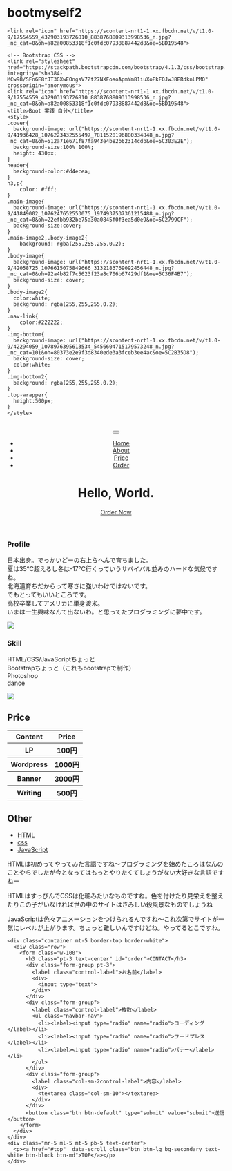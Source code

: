 # bootmyself2<!doctype html>
<html lang="ja">
  <head>
    <!-- Required meta tags -->
    <meta charset="utf-8">
    <meta name="viewport" content="width=device-width, initial-scale=1, shrink-to-fit=no">
    
    <link rel="icon" href="https://scontent-nrt1-1.xx.fbcdn.net/v/t1.0-9/17554559_432903193726810_8838768809313998536_n.jpg?_nc_cat=0&oh=a82a00853318f1c0fdc07938887442d8&oe=5BD19548">
  <link href="https://use.fontawesome.com/releases/v5.0.6/css/all.css" rel="stylesheet">

    <!-- Bootstrap CSS -->
    <link rel="stylesheet" href="https://stackpath.bootstrapcdn.com/bootstrap/4.1.3/css/bootstrap.min.css" integrity="sha384-MCw98/SFnGE8fJT3GXwEOngsV7Zt27NXFoaoApmYm81iuXoPkFOJwJ8ERdknLPMO" crossorigin="anonymous">
    <link rel="icon" href="https://scontent-nrt1-1.xx.fbcdn.net/v/t1.0-9/17554559_432903193726810_8838768809313998536_n.jpg?_nc_cat=0&oh=a82a00853318f1c0fdc07938887442d8&oe=5BD19548">
    <title>Boot 実践 自分</title>
    <style>
    .cover{
      background-image: url("https://scontent-nrt1-1.xx.fbcdn.net/v/t1.0-9/41936428_1076223432555497_7811528196880334848_n.jpg?_nc_cat=0&oh=512a71e671f87fa943e4b82b62314cdb&oe=5C303E2E");
      background-size:100% 100%;
      height: 430px;
    }
    header{
      background-color:#d4ecea;
    }
    h3,p{
        color: #fff;
    }
    .main-image{
      background-image: url("https://scontent-nrt1-1.xx.fbcdn.net/v/t1.0-9/41849002_1076247652553075_1974937537361215488_n.jpg?_nc_cat=0&oh=22efbb932be75a30a0845f0f3ea5d0e9&oe=5C2799CF");
      background-size:cover;
    }
    .main-image2,.body-image2{
        background: rgba(255,255,255,0.2);
    }
    .body-image{
      background-image: url("https://scontent-nrt1-1.xx.fbcdn.net/v/t1.0-9/42058725_1076615075849666_3132183769092456448_n.jpg?_nc_cat=0&oh=92a4b82f7c5623f23a8c706b67429df1&oe=5C36F4B7");
      background-size: cover;
    }
    .body-image2{
      color:white;
      background: rgba(255,255,255,0.2);
    }
    .nav-link{
        color:#222222;
    }
    .img-bottom{
      background-image: url("https://scontent-nrt1-1.xx.fbcdn.net/v/t1.0-9/42294059_1078976395613534_5456604715179573248_n.jpg?_nc_cat=101&oh=80373e2e9f3d8340ede3a3fceb3ee4ac&oe=5C2B35D8");
      background-size: cover;
      color:white;
    }
    .img-bottom2{
      background: rgba(255,255,255,0.2);
    }
    .top-wrapper{
      height:500px;
    }
    </style>
  </head>
<body>
　<header>
<div class="container">
  <nav class="navbar navbar-expand-sm navbar-light">
    <button class="navbar-toggler" data-toggle="collapse" data-target="#menu">
      <span class="navbar-toggler-icon"></span>
    </button>
    <div id="menu" class="collapse navbar-collapse">
<ul class="navbar-nav">
  <li class="nav-item"><a href="" id="top" class="nav-link">Home</a></li>
  <li class="nav-item"><a href="#profile" class="nav-link">About</a></li>
  <li class="nav-item"><a href="#price" class="nav-link">Price</a></li>
  <li class="nav-item"><a href="#order" class="nav-link">Order</a></li>
</ul>
</div>
</nav>
</div>
<div class="cover text-muted text-center py-5">
  <h1 class="display-3 mb-5 mt-5 text-light">Hello, World.</h1>
  <a href="#order-form" class="btn btn-info btn-md">Order Now</a>
</div>
  </header>
<main>
  <section>
    <div class="main-image">
    <div class="main-image2">
    <div class="container">
      <div class="row">
        <div class="col-sm-10 mt-5">
          <h3 id="profile">Profile</h3>
          <p>日本出身。でっかいどーの右上らへんで育ちました。<br>夏は35℃超えるし冬は-17℃行くっていうサバイバル並みのハードな気候ですね。<br>北海道育ちだからって寒さに強いわけではないです。<br>でもとってもいいところです。<br>高校卒業してアメリカに単身渡米。<br>いまは一生興味なんて出ないわ。と思ってたプログラミングに夢中です。
          </p>
        </div>
        <div class="col-sm-2">
          <img class="w-100 rounded-circle mt-5" src="https://scontent-nrt1-1.xx.fbcdn.net/v/t1.0-9/41947541_1076227725888401_2468438659880189952_n.jpg?_nc_cat=0&oh=b65548f3607a00ba2449e4c1eb64ba39&oe=5C325333">
        </div>
      </div>
      <div class="row">
        <div class="col-sm-8 mt-5 order-sm-2 mb-5">
          <h3>Skill</h3>
          <p>HTML/CSS/JavaScriptちょっと<br>Bootstrapちょっと（これもbootstrapで制作）<br>Photoshop<br>dance<br>
          </p>
        </div>
        <div class="col-sm-4 order-sm-1 mb-5">
          <img class="w-100 mt-5 rounded-circle" src="https://scontent-nrt1-1.xx.fbcdn.net/v/t1.0-9/41991559_1076241082553732_7672517963982831616_n.jpg?_nc_cat=0&oh=b60c95e6ffd8b057ee16ed0adab1ccc7&oe=5C2D8AAF">
        </div>
      </div>
    </div>
    </div>
  </div>
  </section>
  <section　class="bg-light text-center mb-0">
    <div class="body-image">
      <div class="body-image2">
        <h2 class="mb-4 pt-4 text-center" id="price">Price</h2>
        <div class="container pb-3">
          <table class="table table-hover">
            <thead>
              <tr><th>Content</th><th>Price</th></tr>
              <tbody>
                <tr><th>LP</th><th>100円</th></tr>
                <tr><th>Wordpress</th><th>1000円</th></tr>
                <tr><th>Banner</th><th>3000円</th></tr>
                <tr><th>Writing</th><th>500円</th></tr>
              </tbody>
            </thead>
          </table>
      </div>
      </div>
    </div>
  </section>
  <section>
  <div class="img-bottom">
    <div class="img-bottom2">
        <div class="container">
      <h2 class="mb-5 mt-0 pt-4 text-center">Other</h2>
        <ul class="nav nav-tabs">
          <li class="nav-item"><a class="nav-link active" data-toggle="tab" href="#html">HTML</a></li>
          <li class="nav-item"><a class="nav-link" data-toggle="tab" href="#css">css</a></li>
          <li class="nav-item"><a class="nav-link" data-toggle="tab" href="#js">JavaScript</a></li>
        </ul>
        <div class="tab-content py-4">
          <div id="html" class="tab-pane active">
            <p>HTMLは初めってやってみた言語ですね～プログラミングを始めたころはなんのことやらでしたが今となってはもっとやりたくてしょうがない大好きな言語ですねー</p>
          </div>
          <div id="css" class="tab-pane">
            <p>HTMLはすっぴんでCSSは化粧みたいなものですね。色を付けたり見栄えを整えたりこの子がいなければ世の中のサイトはさみしい殺風景なものでしょうね</p>
          </div>
          <div id="js" class="tab-pane">
            <p>JavaScriptは色々アニメーションをつけられるんですね～これ次第でサイトが一気にレベルが上がります。ちょっと難しいんですけどね。やってるとこですわ。</p>
          </div>
        </div>
      </div>


    <div class="container mt-5 border-top border-white">
      <div class="row">
        <form class="w-100">
          <h3 class="pt-3 text-center" id="order">CONTACT</h3>
          <div class="form-group pt-3">
            <label class="control-label">お名前</label>
            <div>
              <input type="text">
            </div>
          </div>
          <div class="form-group">
            <label class="control-label">枚数</label>
            <ul class="navbar-nav">
              <li><label><input type="radio" name="radio">コ－ディング</label></li>
              <li><label><input type="radio" name="radio">ワードプレス</label></li>
              <li><label><input type="radio" name="radio">バナー</label></li>
            </ul>
          </div>
          <div class="form-group">
            <label class="col-sm-2control-label">内容</label>
            <div>
              <textarea class="col-sm-10"></textarea>
            </div>
          </div>
          <button class="btn btn-default" type="submit" value="submit">送信</button>
        </form>
      </div>
    </div>
    <div class="mr-5 ml-5 mt-5 pb-5 text-center">
      <p><a href="#top"  data-scroll class="btn btn-lg bg-secondary text-white btn-block btn-md">TOP</a></p>
    </div>
  </section>
  </div>
  </div>
</main>

<footer></footer>




  <script src="https://code.jquery.com/jquery-3.3.1.slim.min.js" integrity="sha384-q8i/X+965DzO0rT7abK41JStQIAqVgRVzpbzo5smXKp4YfRvH+8abtTE1Pi6jizo" crossorigin="anonymous"></script>
  <script src="https://cdnjs.cloudflare.com/ajax/libs/popper.js/1.14.3/umd/popper.min.js" integrity="sha384-ZMP7rVo3mIykV+2+9J3UJ46jBk0WLaUAdn689aCwoqbBJiSnjAK/l8WvCWPIPm49" crossorigin="anonymous"></script>
  <script src="https://stackpath.bootstrapcdn.com/bootstrap/4.1.3/js/bootstrap.min.js" integrity="sha384-ChfqqxuZUCnJSK3+MXmPNIyE6ZbWh2IMqE241rYiqJxyMiZ6OW/JmZQ5stwEULTy" crossorigin="anonymous"></script>


  <script src="https://ajax.googleapis.com/ajax/libs/jquery/1.11.2/jquery.min.js"></script>
  <script src="./smooth-scroll.min.js"></script>
  <script src="./boot.js"></script>
<script>

$("#top").smoothScroll.init({
	speed:1000,
	easing:'easeInOutQuint',
	updateURL: false,
	offset:20
});

</script>
</body>
</html>
